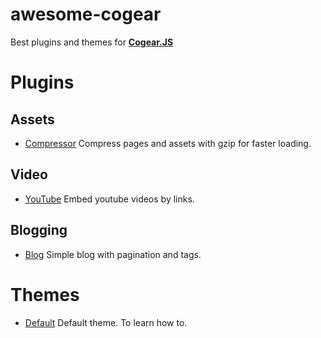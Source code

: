 # awesome-cogear

Best plugins and themes for [**Cogear.JS**](https://cogearjs.org)

# Plugins

## Assets

* [Compressor](https://github.com/codemotion/cogear-plugin-compressor) Compress pages and assets with gzip for faster loading. 

## Video

* [YouTube](https://github.com/codemotion/cogear-plugin-youtube) Embed youtube videos by links.

## Blogging

* [Blog](https://github.com/codemotion/cogear-plugin-blog) Simple blog with pagination and tags.

# Themes

* [Default](https://github.com/codemotion/cogear-theme-default) Default theme. To learn how to.
